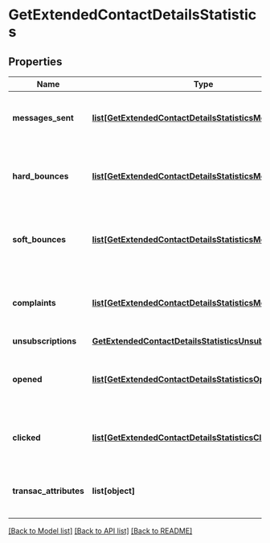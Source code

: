 # GetExtendedContactDetailsStatistics

## Properties
Name | Type | Description | Notes
------------ | ------------- | ------------- | -------------
**messages_sent** | [**list[GetExtendedContactDetailsStatisticsMessagesSent]**](GetExtendedContactDetailsStatisticsMessagesSent.md) | Listing of the sent campaign for the contact | [optional] 
**hard_bounces** | [**list[GetExtendedContactDetailsStatisticsMessagesSent]**](GetExtendedContactDetailsStatisticsMessagesSent.md) | Listing of the hardbounes generated by the contact | [optional] 
**soft_bounces** | [**list[GetExtendedContactDetailsStatisticsMessagesSent]**](GetExtendedContactDetailsStatisticsMessagesSent.md) | Listing of the softbounes generated by the contact | [optional] 
**complaints** | [**list[GetExtendedContactDetailsStatisticsMessagesSent]**](GetExtendedContactDetailsStatisticsMessagesSent.md) | Listing of the complaints generated by the contact | [optional] 
**unsubscriptions** | [**GetExtendedContactDetailsStatisticsUnsubscriptions**](GetExtendedContactDetailsStatisticsUnsubscriptions.md) |  | [optional] 
**opened** | [**list[GetExtendedContactDetailsStatisticsOpened]**](GetExtendedContactDetailsStatisticsOpened.md) | Listing of the openings generated by the contact | [optional] 
**clicked** | [**list[GetExtendedContactDetailsStatisticsClicked]**](GetExtendedContactDetailsStatisticsClicked.md) | Listing of the clicks generated by the contact | [optional] 
**transac_attributes** | **list[object]** | Listing of the transactional attributes for the contact | [optional] 

[[Back to Model list]](../README.md#documentation-for-models) [[Back to API list]](../README.md#documentation-for-api-endpoints) [[Back to README]](../README.md)


